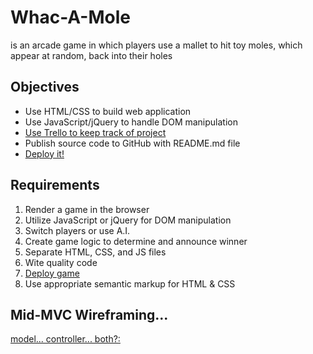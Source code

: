 # Whac-A-Mole
is an arcade game in which players use a mallet to hit toy moles, which appear at random, back into their holes

## Objectives
  * Use HTML/CSS to build web application
  * Use JavaScript/jQuery to handle DOM manipulation
  * [Use Trello to keep track of project](https://trello.com/b/MiV5R9wD/whac-a-mole)
  * Publish source code to GitHub with README.md file
  * [Deploy it!](https://johndupper.github.io/mole/)
  
## Requirements
1. Render a game in the browser
2. Utilize JavaScript or jQuery for DOM manipulation
3. Switch players or use A.I.
4. Create game logic to determine and announce winner
5. Separate HTML, CSS, and JS files
6. Wite quality code
7. [Deploy game](https://johndupper.github.io/mole/)
8. Use appropriate semantic markup for HTML & CSS

## Mid-MVC Wireframing... 
[model... controller... both?:](http://imgur.com/a/6LN6e)